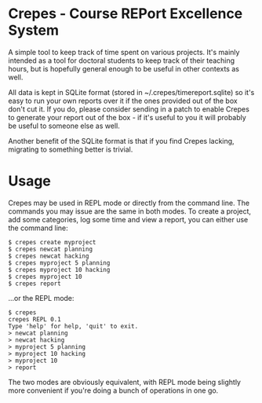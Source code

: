 Crepes - Course REPort Excellence System
========================================

A simple tool to keep track of time spent on various projects.
It's mainly intended as a tool for doctoral students to keep track of their
teaching hours, but is hopefully general enough to be useful in other contexts
as well.

All data is kept in SQLite format (stored in ~/.crepes/timereport.sqlite) so
it's easy to run your own reports over it if the ones provided out of the box
don't cut it. If you do, please consider sending in a patch to enable Crepes
to generate your report out of the box - if it's useful to you it will probably
be useful to someone else as well.

Another benefit of the SQLite format is that if you find Crepes lacking,
migrating to something better is trivial.

Usage
=====

Crepes may be used in REPL mode or directly from the command line. The commands
you may issue are the same in both modes. To create a project, add some
categories, log some time and view a report, you can either use the
command line:

    $ crepes create myproject
    $ crepes newcat planning
    $ crepes newcat hacking
    $ crepes myproject 5 planning
    $ crepes myproject 10 hacking
    $ crepes myproject 10
    $ crepes report

...or the REPL mode:

    $ crepes
    crepes REPL 0.1
    Type 'help' for help, 'quit' to exit.
    > newcat planning
    > newcat hacking
    > myproject 5 planning
    > myproject 10 hacking
    > myproject 10
    > report

The two modes are obviously equivalent, with REPL mode being slightly more
convenient if you're doing a bunch of operations in one go.
